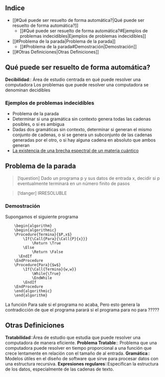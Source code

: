 ## Indice 
- [[#Qué puede ser resuelto de forma automática?|Qué puede ser resuelto de forma automática?]]
	- [[#Qué puede ser resuelto de forma automática?#Ejemplos de problemas indecidíbles|Ejemplos de problemas indecidíbles]]
- [[#Problema de la parada|Problema de la parada]]
	- [[#Problema de la parada#Demostración|Demostración]]
- [[#Otras Definiciones|Otras Definiciones]]

## Qué puede ser resuelto de forma automática?
**Decibilidad**:: Área de estudio centrada en qué puede resolver una computadora
Los problemas que puede resolver una computadora se denominan decidíbles

### Ejemplos de problemas indecidíbles
- Problema de la parada
- Determinar si una gramática sin contexto genera todas las cadenas posibles, o si es ambigua
- Dadas dos gramáticas sin contexto, determinar si generan el mismo conjunto de cadenas, o si se genera un subconjunto de las cadenas generadas por el otro, o si hay alguna cadena en absoluto que ambos generan
- [La existencia de una brecha espectral de un materia cuántico](https://www.abc.es/ciencia/abci-problema-fisica-no-puede-resolver-201512101033_noticia.html) 
## Problema de la parada 
> [!question]
> Dado un programa p y sus datos de entrada x, decidir si p eventualmente terminará en un número finito de pasos

> [!danger] IRRESOLUBLE
> 

### Demostración
Supongamos el siguiente programa

```pseudo
	\begin{algorithm}  
	\begin{algorithmic}
	\Procedure{Termina}{$P,x$} 
		\If{\Call{Para}{\Call{P}{x}}} 
			\Return \True 
		\Else
			\Return \False
	  \EndIf 
	\EndProcedure 
	\Procedure{Para}{$w$} 
		\If{\Call{Termina}{w,w}}
			\While{\True}
			\EndWhile
		\EndIf
	\EndProcedure
	\end{algorithmic}
	\end{algorithm}
```

La función Para sale si el programa no acaba, Pero esto genera la contradicción de que el programa parará si el programa para no para ????? 


## Otras Definiciones

**Tratabilidad**::Área de estudio que estudia que puede resolver una computadora de manera eficiente.
**Problema Tratable**:: Problema que una computadora puede resolver en tiempo proporcional a una función que crece lentamente en relación con el tamaño de al entrada.
**Gramática**:: Modelos útiles en el diseño de software que sirve para procesar datos con una estructura recursiva.
**Expresiones regulares**::Especifican la estructura de los datos, especialmente de las cadenas de texto.